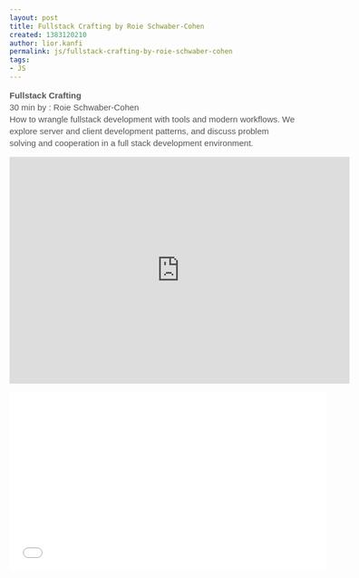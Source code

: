 ```yaml
---
layout: post
title: Fullstack Crafting by Roie Schwaber-Cohen
created: 1383120210
author: lior.kanfi
permalink: js/fullstack-crafting-by-roie-schwaber-cohen
tags:
- JS
---
```

<p><b style="color: rgb(85, 85, 85); font-family: verdana, Arial, sans-serif; font-size: 15px; line-height: 21px;">Fullstack Crafting</b><span style="color: rgb(85, 85, 85); font-family: verdana, Arial, sans-serif; font-size: 15px; line-height: 21px;">&nbsp;</span><br style="color: rgb(85, 85, 85); font-family: verdana, Arial, sans-serif; font-size: 15px; line-height: 21px;" />
<span style="color: rgb(85, 85, 85); font-family: verdana, Arial, sans-serif; font-size: 15px; line-height: 21px;">30 min by : Roie Schwaber-Cohen&nbsp;</span><br style="color: rgb(85, 85, 85); font-family: verdana, Arial, sans-serif; font-size: 15px; line-height: 21px;" />
<span style="font-family: verdana, Arial, sans-serif; color: rgb(85, 85, 85); font-size: 15px; line-height: 21px;">How to wrangle fullstack development with tools and modern workflows. We explore server and client development patterns, and discuss problem solving and cooperation in a full stack development environment.&nbsp;</span></p>

<p><iframe frameborder="0" height="400" marginheight="0" marginwidth="0" name="Fullstack Crafting" scrolling="no" src="https://docs.google.com/presentation/embed?id=1SYoHTngdViI8-EqLQh6e7vyFsEbQoKWMVrH40uLxcX4" width="600"></iframe></p>

<iframe width="560" height="315" src="//www.youtube.com/embed/9PVz59H_kMY" frameborder="0" allowfullscreen></iframe>
